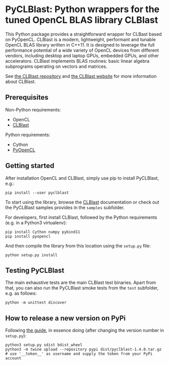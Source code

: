
PyCLBlast: Python wrappers for the tuned OpenCL BLAS library CLBlast
================

This Python package provides a straightforward wrapper for CLBast based on PyOpenCL. CLBlast is a modern, lightweight, performant and tunable OpenCL BLAS library written in C++11. It is designed to leverage the full performance potential of a wide variety of OpenCL devices from different vendors, including desktop and laptop GPUs, embedded GPUs, and other accelerators. CLBlast implements BLAS routines: basic linear algebra subprograms operating on vectors and matrices.

See [the CLBlast repository](https://github.com/CNugteren/CLBlast) and [the CLBlast website](https://cnugteren.github.io/clblast) for more information about CLBlast.


Prerequisites
-------------

Non-Python requirements:

* OpenCL
* [CLBlast](https://github.com/CNugteren/CLBlast)

Python requirements:

* Cython
* [PyOpenCL](https://github.com/pyopencl/pyopencl/)


Getting started
-------------

After installation OpenCL and CLBlast, simply use pip to install PyCLBlast, e.g.:

    pip install --user pyclblast

To start using the library, browse the [CLBlast](https://github.com/CNugteren/CLBlast) documentation or check out the PyCLBlast samples provides in the `samples` subfolder.

For developers, first install CLBlast, followed by the Python requirements (e.g. in a Python3 virtualenv):

    pip install Cython numpy pybind11
    pip install pyopencl

And then compile the library from this location using the `setup.py` file:

    python setup.py install


Testing PyCLBlast
-------------

The main exhaustive tests are the main CLBlast test binaries. Apart from that, you can also run the PyCLBlast smoke tests from the `test` subfolder, e.g. as follows:

    python -m unittest discover


How to release a new version on PyPi
-------------

Following [the guide](https://packaging.python.org/tutorials/packaging-projects/), in essence doing (after changing the version number in `setup.py`):

    python3 setup.py sdist bdist_wheel
    python3 -m twine upload --repository pypi dist/pyclblast-1.4.0.tar.gz
    # use '__token__' as username and supply the token from your PyPi account
